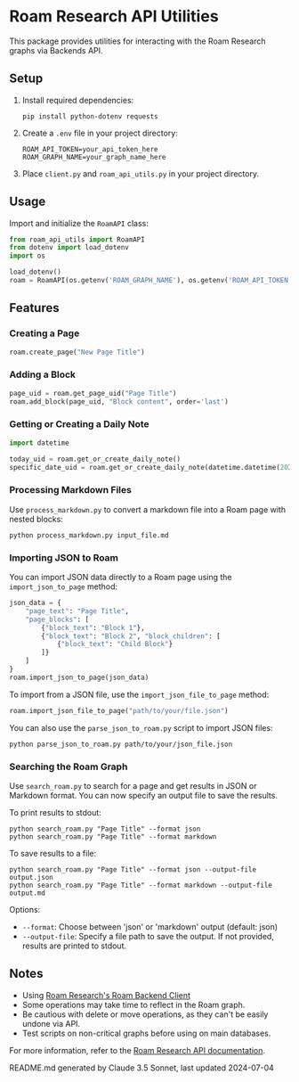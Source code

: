 # Roam Research API Utilities

This package provides utilities for interacting with the Roam Research graphs via Backends API.

## Setup

1. Install required dependencies:
   ```
   pip install python-dotenv requests
   ```

2. Create a `.env` file in your project directory:
   ```
   ROAM_API_TOKEN=your_api_token_here
   ROAM_GRAPH_NAME=your_graph_name_here
   ```

3. Place `client.py` and `roam_api_utils.py` in your project directory.

## Usage

Import and initialize the `RoamAPI` class:

```python
from roam_api_utils import RoamAPI
from dotenv import load_dotenv
import os

load_dotenv()
roam = RoamAPI(os.getenv('ROAM_GRAPH_NAME'), os.getenv('ROAM_API_TOKEN'))
```

## Features

### Creating a Page

```python
roam.create_page("New Page Title")
```

### Adding a Block

```python
page_uid = roam.get_page_uid("Page Title")
roam.add_block(page_uid, "Block content", order='last')
```

### Getting or Creating a Daily Note

```python
import datetime

today_uid = roam.get_or_create_daily_note()
specific_date_uid = roam.get_or_create_daily_note(datetime.datetime(2024, 7, 4))
```

### Processing Markdown Files

Use `process_markdown.py` to convert a markdown file into a Roam page with nested blocks:

```
python process_markdown.py input_file.md
```

### Importing JSON to Roam

You can import JSON data directly to a Roam page using the `import_json_to_page` method:

```python
json_data = {
    "page_text": "Page Title",
    "page_blocks": [
        {"block_text": "Block 1"},
        {"block_text": "Block 2", "block_children": [
            {"block_text": "Child Block"}
        ]}
    ]
}
roam.import_json_to_page(json_data)
```

To import from a JSON file, use the `import_json_file_to_page` method:

```python
roam.import_json_file_to_page("path/to/your/file.json")
```

You can also use the `parse_json_to_roam.py` script to import JSON files:

```
python parse_json_to_roam.py path/to/your/json_file.json
```

### Searching the Roam Graph

Use `search_roam.py` to search for a page and get results in JSON or Markdown format. You can now specify an output file to save the results.

To print results to stdout:
```
python search_roam.py "Page Title" --format json
python search_roam.py "Page Title" --format markdown
```

To save results to a file:
```
python search_roam.py "Page Title" --format json --output-file output.json
python search_roam.py "Page Title" --format markdown --output-file output.md
```

Options:
- `--format`: Choose between 'json' or 'markdown' output (default: json)
- `--output-file`: Specify a file path to save the output. If not provided, results are printed to stdout.

## Notes

- Using [Roam Research's Roam Backend Client](https://github.com/Roam-Research/backend-sdks)
- Some operations may take time to reflect in the Roam graph.
- Be cautious with delete or move operations, as they can't be easily undone via API.
- Test scripts on non-critical graphs before using on main databases.

For more information, refer to the [Roam Research API documentation](https://github.com/Roam-Research/backend-sdks).

README.md generated by Claude 3.5 Sonnet, last updated 2024-07-04